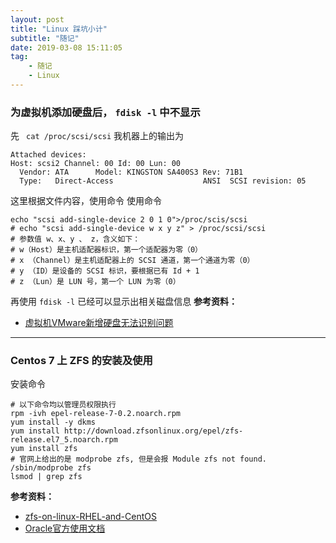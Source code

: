 ```yaml
---
layout: post
title: "Linux 踩坑小计"
subtitle: "随记"
date: 2019-03-08 15:11:05
tag: 
    - 随记
    - Linux
---
```

### 为虚拟机添加硬盘后， ```fdisk -l``` 中不显示
先 ``` cat /proc/scsi/scsi```
我机器上的输出为
```
Attached devices:
Host: scsi2 Channel: 00 Id: 00 Lun: 00
  Vendor: ATA      Model: KINGSTON SA400S3 Rev: 71B1
  Type:   Direct-Access                    ANSI  SCSI revision: 05
```
这里根据文件内容，使用命令
使用命令
```
echo "scsi add-single-device 2 0 1 0">/proc/scis/scsi 
# echo "scsi add-single-device w x y z" > /proc/scsi/scsi
# 参数值 w、x、y 、 z，含义如下：
# w（Host）是主机适配器标识，第一个适配器为零（0）
# x （Channel）是主机适配器上的 SCSI 通道，第一个通道为零（0）
# y （ID）是设备的 SCSI 标识，要根据已有 Id + 1
# z （Lun）是 LUN 号，第一个 LUN 为零（0）
```
再使用 ``` fdisk -l ``` 已经可以显示出相关磁盘信息
**参考资料：**
* [虚拟机VMware新增硬盘无法识别问题](https://www.linuxidc.com/Linux/2017-03/142007.htm)

------------------

### Centos 7 上 ZFS 的安装及使用
安装命令
```
# 以下命令均以管理员权限执行
rpm -ivh epel-release-7-0.2.noarch.rpm
yum install -y dkms
yum install http://download.zfsonlinux.org/epel/zfs-release.el7_5.noarch.rpm
yum install zfs 
# 官网上给出的是 modprobe zfs, 但是会报 Module zfs not found.
/sbin/modprobe zfs
lsmod | grep zfs
```
**参考资料：**
* [zfs-on-linux-RHEL-and-CentOS](https://github.com/zfsonlinux/zfs/wiki/RHEL-and-CentOS)
* [Oracle官方使用文档](https://docs.oracle.com/cd/E24847_01/html/819-7065/zfsover-1.html#scrolltoc)
